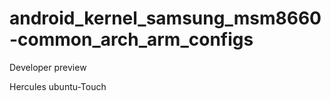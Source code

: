 android_kernel_samsung_msm8660-common_arch_arm_configs
======================================================

Developer preview

Hercules ubuntu-Touch 
